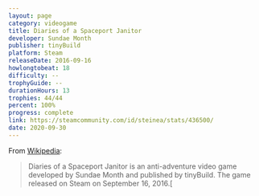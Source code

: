```yaml
---
layout: page
category: videogame
title: Diaries of a Spaceport Janitor
developer: Sundae Month
publisher: tinyBuild
platform: Steam
releaseDate: 2016-09-16
howlongtobeat: 18
difficulty: --
trophyGuide: --
durationHours: 13
trophies: 44/44
percent: 100%
progress: complete
link: https://steamcommunity.com/id/steinea/stats/436500/
date: 2020-09-30
---
```


From [Wikipedia](https://en.wikipedia.org/wiki/Diaries_of_a_Spaceport_Janitor):

> Diaries of a Spaceport Janitor is an anti-adventure video game developed by Sundae Month and published by tinyBuild. The game released on Steam on September 16, 2016.[
